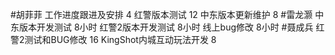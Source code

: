 #胡菲菲 
工作进度跟进及安排   4
红警版本测试  12
中东版本更新维护   8
#雷龙灏 
中东版本开发测试  8小时
红警2版本开发测试  8小时
线上bug修改   8小时
#聂成兵 
红警2测试和BUG修改                     16
KingShot内城互动玩法开发            8